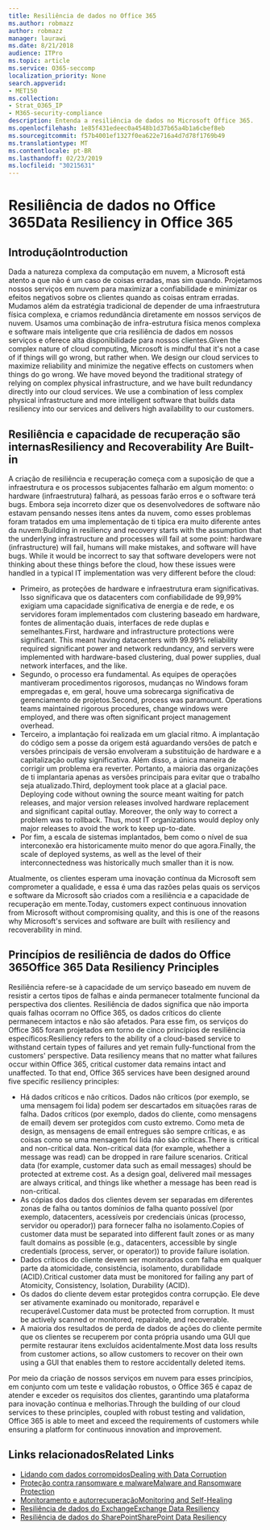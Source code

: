 ```yaml
---
title: Resiliência de dados no Office 365
ms.author: robmazz
author: robmazz
manager: laurawi
ms.date: 8/21/2018
audience: ITPro
ms.topic: article
ms.service: O365-seccomp
localization_priority: None
search.appverid:
- MET150
ms.collection:
- Strat_O365_IP
- M365-security-compliance
description: Entenda a resiliência de dados no Microsoft Office 365.
ms.openlocfilehash: 1e85f431edeec0a4548b1d37b65a4b1a6cbef8eb
ms.sourcegitcommit: f57b4001ef1327f0ea622e716a4d7d78f1769b49
ms.translationtype: MT
ms.contentlocale: pt-BR
ms.lasthandoff: 02/23/2019
ms.locfileid: "30215631"
---
```

# <a name="data-resiliency-in-office-365"></a><span data-ttu-id="bd447-103">Resiliência de dados no Office 365</span><span class="sxs-lookup"><span data-stu-id="bd447-103">Data Resiliency in Office 365</span></span>

## <a name="introduction"></a><span data-ttu-id="bd447-104">Introdução</span><span class="sxs-lookup"><span data-stu-id="bd447-104">Introduction</span></span>
<span data-ttu-id="bd447-p101">Dada a natureza complexa da computação em nuvem, a Microsoft está atento a que não é um caso de coisas erradas, mas sim quando. Projetamos nossos serviços em nuvem para maximizar a confiabilidade e minimizar os efeitos negativos sobre os clientes quando as coisas entram erradas. Mudamos além da estratégia tradicional de depender de uma infraestrutura física complexa, e criamos redundância diretamente em nossos serviços de nuvem. Usamos uma combinação de infra-estrutura física menos complexa e software mais inteligente que cria resiliência de dados em nossos serviços e oferece alta disponibilidade para nossos clientes.</span><span class="sxs-lookup"><span data-stu-id="bd447-p101">Given the complex nature of cloud computing, Microsoft is mindful that it's not a case of if things will go wrong, but rather when. We design our cloud services to maximize reliability and minimize the negative effects on customers when things do go wrong. We have moved beyond the traditional strategy of relying on complex physical infrastructure, and we have built redundancy directly into our cloud services. We use a combination of less complex physical infrastructure and more intelligent software that builds data resiliency into our services and delivers high availability to our customers.</span></span> 

## <a name="resiliency-and-recoverability-are-built-in"></a><span data-ttu-id="bd447-109">Resiliência e capacidade de recuperação são internas</span><span class="sxs-lookup"><span data-stu-id="bd447-109">Resiliency and Recoverability Are Built-in</span></span> 
<span data-ttu-id="bd447-p102">A criação de resiliência e recuperação começa com a suposição de que a infraestrutura e os processos subjacentes falharão em algum momento: o hardware (infraestrutura) falhará, as pessoas farão erros e o software terá bugs. Embora seja incorreto dizer que os desenvolvedores de software não estavam pensando nesses itens antes da nuvem, como esses problemas foram tratados em uma implementação de ti típica era muito diferente antes da nuvem:</span><span class="sxs-lookup"><span data-stu-id="bd447-p102">Building in resiliency and recovery starts with the assumption that the underlying infrastructure and processes will fail at some point: hardware (infrastructure) will fail, humans will make mistakes, and software will have bugs. While it would be incorrect to say that software developers were not thinking about these things before the cloud, how these issues were handled in a typical IT implementation was very different before the cloud:</span></span> 
- <span data-ttu-id="bd447-p103">Primeiro, as proteções de hardware e infraestrutura eram significativas. Isso significava que os datacenters com confiabilidade de 99,99% exigiam uma capacidade significativa de energia e de rede, e os servidores foram implementados com clustering baseado em hardware, fontes de alimentação duais, interfaces de rede duplas e semelhantes.</span><span class="sxs-lookup"><span data-stu-id="bd447-p103">First, hardware and infrastructure protections were significant. This meant having datacenters with 99.99% reliability required significant power and network redundancy, and servers were implemented with hardware-based clustering, dual power supplies, dual network interfaces, and the like.</span></span> 
- <span data-ttu-id="bd447-p104">Segundo, o processo era fundamental. As equipes de operações mantiveram procedimentos rigorosos, mudanças no Windows foram empregadas e, em geral, houve uma sobrecarga significativa de gerenciamento de projetos.</span><span class="sxs-lookup"><span data-stu-id="bd447-p104">Second, process was paramount. Operations teams maintained rigorous procedures, change windows were employed, and there was often significant project management overhead.</span></span> 
- <span data-ttu-id="bd447-p105">Terceiro, a implantação foi realizada em um glacial ritmo. A implantação do código sem a posse da origem está aguardando versões de patch e versões principais de versão envolveram a substituição de hardware e a capitalização outlay significativa. Além disso, a única maneira de corrigir um problema era reverter. Portanto, a maioria das organizações de ti implantaria apenas as versões principais para evitar que o trabalho seja atualizado.</span><span class="sxs-lookup"><span data-stu-id="bd447-p105">Third, deployment took place at a glacial pace. Deploying code without owning the source meant waiting for patch releases, and major version releases involved hardware replacement and significant capital outlay. Moreover, the only way to correct a problem was to rollback. Thus, most IT organizations would deploy only major releases to avoid the work to keep up-to-date.</span></span> 
- <span data-ttu-id="bd447-120">Por fim, a escala de sistemas implantados, bem como o nível de sua interconexão era historicamente muito menor do que agora.</span><span class="sxs-lookup"><span data-stu-id="bd447-120">Finally, the scale of deployed systems, as well as the level of their interconnectedness was historically much smaller than it is now.</span></span> 

<span data-ttu-id="bd447-121">Atualmente, os clientes esperam uma inovação contínua da Microsoft sem comprometer a qualidade, e essa é uma das razões pelas quais os serviços e software da Microsoft são criados com a resiliência e a capacidade de recuperação em mente.</span><span class="sxs-lookup"><span data-stu-id="bd447-121">Today, customers expect continuous innovation from Microsoft without compromising quality, and this is one of the reasons why Microsoft's services and software are built with resiliency and recoverability in mind.</span></span> 

## <a name="office-365-data-resiliency-principles"></a><span data-ttu-id="bd447-122">Princípios de resiliência de dados do Office 365</span><span class="sxs-lookup"><span data-stu-id="bd447-122">Office 365 Data Resiliency Principles</span></span> 
<span data-ttu-id="bd447-p106">Resiliência refere-se à capacidade de um serviço baseado em nuvem de resistir a certos tipos de falhas e ainda permanecer totalmente funcional da perspectiva dos clientes. Resiliência de dados significa que não importa quais falhas ocorram no Office 365, os dados críticos do cliente permanecem intactos e não são afetados. Para esse fim, os serviços do Office 365 foram projetados em torno de cinco princípios de resiliência específicos:</span><span class="sxs-lookup"><span data-stu-id="bd447-p106">Resiliency refers to the ability of a cloud-based service to withstand certain types of failures and yet remain fully-functional from the customers' perspective. Data resiliency means that no matter what failures occur within Office 365, critical customer data remains intact and unaffected. To that end, Office 365 services have been designed around five specific resiliency principles:</span></span> 
- <span data-ttu-id="bd447-p107">Há dados críticos e não críticos. Dados não críticos (por exemplo, se uma mensagem foi lida) podem ser descartados em situações raras de falha. Dados críticos (por exemplo, dados do cliente, como mensagens de email) devem ser protegidos com custo extremo. Como meta de design, as mensagens de email entregues são sempre críticas, e as coisas como se uma mensagem foi lida não são críticas.</span><span class="sxs-lookup"><span data-stu-id="bd447-p107">There is critical and non-critical data. Non-critical data (for example, whether a message was read) can be dropped in rare failure scenarios. Critical data (for example, customer data such as email messages) should be protected at extreme cost. As a design goal, delivered mail messages are always critical, and things like whether a message has been read is non-critical.</span></span> 
- <span data-ttu-id="bd447-130">As cópias dos dados dos clientes devem ser separadas em diferentes zonas de falha ou tantos domínios de falha quanto possível (por exemplo, datacenters, acessíveis por credenciais únicas (processo, servidor ou operador)) para fornecer falha no isolamento.</span><span class="sxs-lookup"><span data-stu-id="bd447-130">Copies of customer data must be separated into different fault zones or as many fault domains as possible (e.g., datacenters, accessible by single credentials (process, server, or operator)) to provide failure isolation.</span></span> 
- <span data-ttu-id="bd447-131">Dados críticos do cliente devem ser monitorados com falha em qualquer parte da atomicidade, consistência, isolamento, durabilidade (ACID).</span><span class="sxs-lookup"><span data-stu-id="bd447-131">Critical customer data must be monitored for failing any part of Atomicity, Consistency, Isolation, Durability (ACID).</span></span> 
- <span data-ttu-id="bd447-p108">Os dados do cliente devem estar protegidos contra corrupção. Ele deve ser ativamente examinado ou monitorado, reparável e recuperável.</span><span class="sxs-lookup"><span data-stu-id="bd447-p108">Customer data must be protected from corruption. It must be actively scanned or monitored, repairable, and recoverable.</span></span> 
- <span data-ttu-id="bd447-134">A maioria dos resultados de perda de dados de ações do cliente permite que os clientes se recuperem por conta própria usando uma GUI que permite restaurar itens excluídos acidentalmente.</span><span class="sxs-lookup"><span data-stu-id="bd447-134">Most data loss results from customer actions, so allow customers to recover on their own using a GUI that enables them to restore accidentally deleted items.</span></span> 
 
<span data-ttu-id="bd447-135">Por meio da criação de nossos serviços em nuvem para esses princípios, em conjunto com um teste e validação robustos, o Office 365 é capaz de atender e exceder os requisitos dos clientes, garantindo uma plataforma para inovação contínua e melhorias.</span><span class="sxs-lookup"><span data-stu-id="bd447-135">Through the building of our cloud services to these principles, coupled with robust testing and validation, Office 365 is able to meet and exceed the requirements of customers while ensuring a platform for continuous innovation and improvement.</span></span> 

## <a name="related-links"></a><span data-ttu-id="bd447-136">Links relacionados</span><span class="sxs-lookup"><span data-stu-id="bd447-136">Related Links</span></span>

- [<span data-ttu-id="bd447-137">Lidando com dados corrompidos</span><span class="sxs-lookup"><span data-stu-id="bd447-137">Dealing with Data Corruption</span></span>](office-365-dealing-with-data-corruption.md)
- [<span data-ttu-id="bd447-138">Proteção contra ransomware e malware</span><span class="sxs-lookup"><span data-stu-id="bd447-138">Malware and Ransomware Protection</span></span>](office-365-malware-and-ransomware-protection.md)
- [<span data-ttu-id="bd447-139">Monitoramento e autorrecuperação</span><span class="sxs-lookup"><span data-stu-id="bd447-139">Monitoring and Self-Healing</span></span>](office-365-monitoring-and-self-healing.md)
- [<span data-ttu-id="bd447-140">Resiliência de dados do Exchange</span><span class="sxs-lookup"><span data-stu-id="bd447-140">Exchange Data Resiliency</span></span>](office-365-exchange-data-resiliency.md)
- [<span data-ttu-id="bd447-141">Resiliência de dados do SharePoint</span><span class="sxs-lookup"><span data-stu-id="bd447-141">SharePoint Data Resiliency</span></span>](office-365-sharepoint-data-resiliency.md)